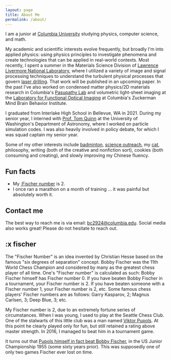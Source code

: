 ```yaml
---
layout: page
title: About Me
permalink: /about/
---
```

<script src="https://cdn.jsdelivr.net/gh/ncase/nutshell/nutshell.js"></script>
I am a junior at [Columbia University](https://columbia.edu) studying physics, computer science, and math. 

My academic and scientific interests evolve frequently, but broadly I'm into applied physics: using physics principles to investigate phenomena and create technologies that can be applied in real-world contexts. Most recently, I spent a summer in the Materials Science Division of [Lawrence Livermore National Laboratory](https://pls.llnl.gov/research-and-development/materials-science), where I utilized a variety of image and signal processing techniques to understand the turbulent physical processes that govern [laser drilling](https://en.wikipedia.org/wiki/Laser_drilling). That work will be published in an upcoming paper. In the past I've also worked on condensed matter physics/2D materials research in Columbia's [Pasupathy Lab](https://anp-lab.physics.columbia.edu/) and volumetric light-sheet imaging at the [Laboratory for Functional Optical Imaging](https://hillmanlab.zuckermaninstitute.columbia.edu/) at Columbia's Zuckerman Mind Brain Behavior Institute.

I graduated from Interlake High School in Bellevue, WA in 2021. During my senior year, I interned with [Prof. Tom Quinn](https://nbody.shop/) at the University of Washington's Department of Astronomy, where I worked on particle simulation codes. I was also heavily involved in policy debate, for which I was squad captain my senior year.

Some of my other interests include [badminton](http://www.columbia.edu/cu/badminton/), [science outreach](https://www.thecolumbiasciencereview.com/), my [cat](https://www.instagram.com/r.omeow/?hl=en), philosophy, writing (both of the creative and nonfiction sort), cookies (both consuming and creating), and slowly improving my Chinese fluency.

## Fun facts
* My [:Fischer number](#fischer) is 2.
* I once ran a marathon on a month of training ... it was painful but absolutely worth it.

## Contact me

The best way to reach me is via email: [bc2924@columbia.edu](mailto:bc2924@columbia.edu). Social media also works great! Please do not hesitate to reach out.

## :x fischer
The "Fischer Number" is an idea invented by Christian Hesse based on the famous "six degrees of separation" concept. Bobby Fischer was the 11th World Chess Champion and considered by many as the greatest chess player of all time. One's "Fischer number" is calculated as such: Bobby Fischer himself has Fischer number 0. If you have beaten Bobby Fischer in a tournament, your Fischer number is 2. If you have beaten someone with a Fischer number 1, your Fischer number is 2, etc. Some famous chess players' Fischer numbers are as follows: Garry Kasparov, 2; Magnus Carlsen, 3; Deep Blue, 3; etc.

My Fischer number is 2, due to an extremely fortune series of circumstances. When I was young, I used to play at the Seattle Chess Club. One of the stalwarts of this little club was a man named [Viktor Pupols](https://en.wikipedia.org/wiki/Viktors_Pupols). At this point he clearly played only for fun, but still retained a rating above master strength. In 2016, I managed to beat him in a tournament game.

It turns out that [Pupols himself in fact beat Bobby Fischer](https://www.chessgames.com/perl/chessgame?gid=1044024), in the US Junior Championship 1955 (some sixty years prior). This was supposedly one of only two games Fischer ever lost on time.
